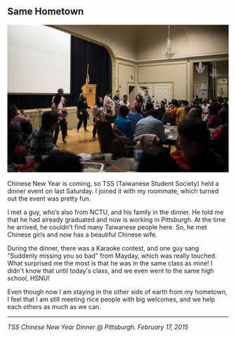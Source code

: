 ## Same Hometown

![](../../images/hometown.jpg)

Chinese New Year is coming, so TSS (Taiwanese Student Society) held a dinner event on last Saturday. I joined it with my roommate, which turned out the event was pretty fun.

I met a guy, who’s also from NCTU, and his family in the dinner. He told me that he had already graduated and now is working in Pittsburgh. At the time he arrived, he couldn't find many Taiwanese people here. So, he met Chinese girls and now has a beautiful Chinese wife.

During the dinner, there was a Karaoke contest, and one guy sang "Suddenly missing you so bad" from Mayday, which was really touched. What surprised me the most is that he was in the same class as mine! I didn't know that until today's class, and we even went to the same high school, HSNU!

Even though now I am staying in the other side of earth from my hometown, I feel that I am still meeting nice people with big welcomes, and we help each others as much as we can.

---

*TSS Chinese New Year Dinner @ Pittsburgh. February 17, 2015*
